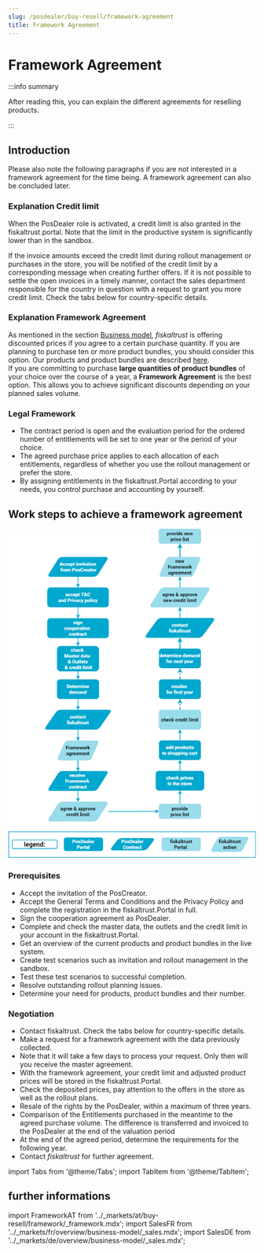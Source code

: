 ```yaml
---
slug: /posdealer/buy-resell/framework-agreement
title: Framework Agreement
---
```

# Framework Agreement

:::info summary

After reading this, you can explain the different agreements for reselling products.

:::

## Introduction

Please also note the following paragraphs if you are not interested in a framework agreement for the time being. A framework agreement can also be concluded later.

### Explanation Credit limit

When the PosDealer role is activated, a credit limit is also granted in the fiskaltrust.portal. Note that the limit in the productive system is significantly lower than in the sandbox.

If the invoice amounts exceed the credit limit during rollout management or purchases in the store, you will be notified of the credit limit by a corresponding message when creating further offers. 
If it is not possible to settle the open invoices in a timely manner, contact the sales department responsible for the country in question with a request to grant you more credit limit. Check the tabs below for country-specific details.

### Explanation Framework Agreement

As mentioned in the section [Business model](../overview/business-model.md), _fiskaltrust_ is offering discounted prices if you agree to a certain purchase quantity. If you are planning to purchase ten or more product bundles, you should consider this option. Our products and product bundles are described [here](products.md).  
If you are committing to purchase **large quantities of product bundles** of your choice over the course of a year, a **Framework Agreement** is the best option. This allows you to achieve significant discounts depending on your planned sales volume.

### Legal Framework

* The contract period is open and the evaluation period for the ordered number of entitlements will be set to one year or the period of your choice.
* The agreed purchase price applies to each allocation of each entitlements, regardless of whether you use the rollout management or prefer the store.
* By assigning entitlements in the fiskaltrust.Portal according to your needs, you control purchase and accounting by yourself.

## Work steps to achieve a framework agreement

![Buy & Resell Process](images/buy_resell-details.png "Buy & Resell Process")

### Prerequisites

* Accept the invitation of the PosCreator.
* Accept the General Terms and Conditions and the Privacy Policy and complete the registration in the fiskaltrust.Portal in full.
* Sign the cooperation agreement as PosDealer.
* Complete and check the master data, the outlets and the credit limit in your account in the fiskaltrust.Portal. 
* Get an overview of the current products and product bundles in the live system.
* Create test scenarios such as invitation and rollout management in the sandbox. 
* Test these test scenarios to successful completion.
* Resolve outstanding rollout planning issues.
 * Determine your need for products, product bundles and their number.

### Negotiation

* Contact fiskaltrust. Check the tabs below for country-specific details.
* Make a request for a framework agreement with the data previously collected.
* Note that it will take a few days to process your request. Only then will you receive the master agreement.
* With the framework agreement, your credit limit and adjusted product prices will be stored in the fiskaltrust.Portal.
* Check the deposited prices, pay attention to the offers in the store as well as the rollout plans. 
* Resale of the rights by the PosDealer, within a maximum of three years.
* Comparison of the Entitlements purchased in the meantime to the agreed purchase volume. The difference is transferred and invoiced to the PosDealer at the end of the valuation period
* At the end of the agreed period, determine the requirements for the following year.
* Contact _fiskaltrust_ for further agreement.

import Tabs from '@theme/Tabs';
import TabItem from '@theme/TabItem';

## further informations

import FrameworkAT from '../_markets/at/buy-resell/framework/_framework.mdx';
import SalesFR from '../_markets/fr/overview/business-model/_sales.mdx';
import SalesDE from '../_markets/de/overview/business-model/_sales.mdx';

<Tabs groupId="market">

  <TabItem value="AT" label="Austria">
    <FrameworkAT />
  </TabItem>

  <TabItem value="FR" label="France">
    <SalesFR />
  </TabItem>

  <TabItem value="DE" label="Germany">
    <SalesDE />
  </TabItem>

</Tabs>